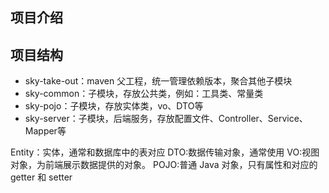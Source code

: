 ## 项目介绍



## 项目结构

- sky-take-out：maven 父工程，统一管理依赖版本，聚合其他子模块
- sky-common：子模块，存放公共类，例如：工具类、常量类
- sky-pojo：子模块，存放实体类，vo、DTO等
- sky-server：子模块，后端服务，存放配置文件、Controller、Service、Mapper等

Entity：实体，通常和数据库中的表对应
DTO:数据传输对象，通常使用
VO:视图对象，为前端展示数据提供的对象。
POJO:普通 Java 对象，只有属性和对应的 getter 和 setter